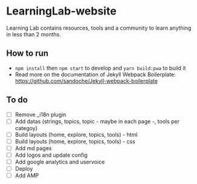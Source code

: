 # LearningLab-website
Learning Lab contains resources, tools and a community to learn anything in less than 2 months.

## How to run
* `npm install` then `npm start` to develop and `yarn build:pwa` to build it 
* Read more on the documentation of Jekyll Webpack Boilerplate: https://github.com/sandoche/Jekyll-webpack-boilerplate

## To do
- [ ] Remove _i18n plugin
- [ ] Add datas (strings, topics, topic - maybe in each page -, tools per categoy)
- [ ] Build layouts (home, explore, topics, tools) - html
- [ ] Build layouts (home, explore, topics, tools) - css
- [ ] Add md pages
- [ ] Add logos and update config
- [ ] Add google analytics and uservoice
- [ ] Deploy
- [ ] Add AMP